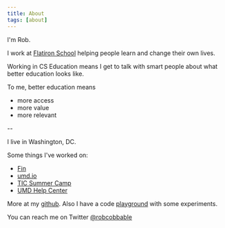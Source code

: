 ```yaml
---
title: About
tags: [about]
---
```


I'm Rob.

I work at [Flatiron School](https://flatironschool.com) helping people learn and change their own lives.

Working in CS Education means I get to talk with smart people about what better education looks like.

To me, better education means

- more access
- more value
- more relevant

--

I live in Washington, DC.

Some things I've worked on:

- [Fin](https://www.fin.com/)
- [umd.io](https://umd.io/)
- [TIC Summer Camp](http://ticcamp.com/)
- [UMD Help Center](https://helpcenterumd.org/)

More at my [github](https://github.com/rrcobb). Also I have a code [playground](//playground.rob.co.bb) with some experiments.

You can reach me on Twitter [@robcobbable](https://twitter.com/robcobbable)

